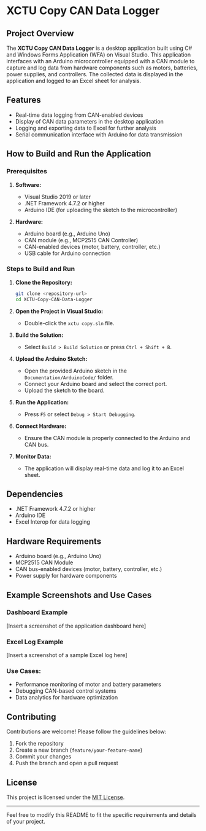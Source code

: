 # XCTU Copy CAN Data Logger

## **Project Overview**
The **XCTU Copy CAN Data Logger** is a desktop application built using C# and Windows Forms Application (WFA) on Visual Studio. This application interfaces with an Arduino microcontroller equipped with a CAN module to capture and log data from hardware components such as motors, batteries, power supplies, and controllers. The collected data is displayed in the application and logged to an Excel sheet for analysis.

## **Features**
- Real-time data logging from CAN-enabled devices
- Display of CAN data parameters in the desktop application
- Logging and exporting data to Excel for further analysis
- Serial communication interface with Arduino for data transmission

## **How to Build and Run the Application**

### **Prerequisites**
1. **Software:**
   - Visual Studio 2019 or later
   - .NET Framework 4.7.2 or higher
   - Arduino IDE (for uploading the sketch to the microcontroller)

2. **Hardware:**
   - Arduino board (e.g., Arduino Uno)
   - CAN module (e.g., MCP2515 CAN Controller)
   - CAN-enabled devices (motor, battery, controller, etc.)
   - USB cable for Arduino connection

### **Steps to Build and Run**
1. **Clone the Repository:**
   ```bash
   git clone <repository-url>
   cd XCTU-Copy-CAN-Data-Logger
   ```

2. **Open the Project in Visual Studio:**
   - Double-click the `xctu copy.sln` file.

3. **Build the Solution:**
   - Select `Build > Build Solution` or press `Ctrl + Shift + B`.

4. **Upload the Arduino Sketch:**
   - Open the provided Arduino sketch in the `Documentation/ArduinoCode/` folder.
   - Connect your Arduino board and select the correct port.
   - Upload the sketch to the board.

5. **Run the Application:**
   - Press `F5` or select `Debug > Start Debugging`.

6. **Connect Hardware:**
   - Ensure the CAN module is properly connected to the Arduino and CAN bus.

7. **Monitor Data:**
   - The application will display real-time data and log it to an Excel sheet.

## **Dependencies**
- .NET Framework 4.7.2 or higher
- Arduino IDE
- Excel Interop for data logging

## **Hardware Requirements**
- Arduino board (e.g., Arduino Uno)
- MCP2515 CAN Module
- CAN bus-enabled devices (motor, battery, controller, etc.)
- Power supply for hardware components

## **Example Screenshots and Use Cases**
### **Dashboard Example**
[Insert a screenshot of the application dashboard here]

### **Excel Log Example**
[Insert a screenshot of a sample Excel log here]

### **Use Cases:**
- Performance monitoring of motor and battery parameters
- Debugging CAN-based control systems
- Data analytics for hardware optimization

## **Contributing**
Contributions are welcome! Please follow the guidelines below:
1. Fork the repository
2. Create a new branch (`feature/your-feature-name`)
3. Commit your changes
4. Push the branch and open a pull request

## **License**
This project is licensed under the [MIT License](LICENSE).

---
Feel free to modify this README to fit the specific requirements and details of your project.


